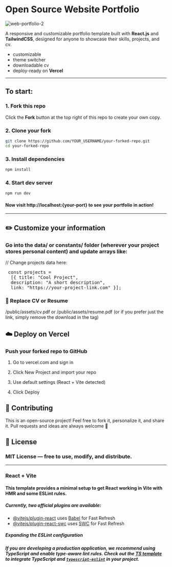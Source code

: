 # Open Source Website Portfolio

![web-portfolio-2](https://github.com/user-attachments/assets/5302f62a-a5f6-4aa3-a008-55f525175433)


A responsive and customizable portfolio template built with **React.js** and **TailwindCSS**, designed for anyone to showcase their skills, projects, and cv.

- customizable  
- theme switcher  
- downloadable cv  
- deploy-ready on **Vercel**

---

## To start:

### 1. **Fork this repo**

Click the **Fork** button at the top right of this repo to create your own copy.

### 2. **Clone your fork**
```bash
git clone https://github.com/YOUR_USERNAME/your-forked-repo.git
cd your-forked-repo

```
### 3. **Install dependencies**
```bash
npm install
```
### 4. **Start dev server**
```bash
npm run dev
```
#### Now visit http://localhost:{your-port} to see your portfolio in action!

---

## ✏️ Customize your information
### Go into the data/ or constants/ folder (wherever your project stores personal content) and update arrays like:

// Change projects data here:
<pre lang="markdown"> const projects = 
  [{ title: "Cool Project", 
  description: "A short description", 
  link: "https://your-project-link.com" }]; 
</pre>


### 📄 Replace CV or Resume

/public/assets/cv.pdf
or
/public/assets/resume.pdf
(or if you prefer just the link, simply remove the download in the <a> tag)

## ☁️ Deploy on Vercel
### Push your forked repo to GitHub

1. Go to vercel.com and sign in

2. Click New Project and import your repo

3. Use default settings (React + Vite detected)

4. Click Deploy


## 🤝 Contributing
This is an open-source project!
Feel free to fork it, personalize it, and share it.
Pull requests and ideas are always welcome 💛

## 📄 License
### MIT License — free to use, modify, and distribute.


---

### React + Vite

#### This template provides a minimal setup to get React working in Vite with HMR and some ESLint rules.

##### Currently, two official plugins are available:

- [@vitejs/plugin-react](https://github.com/vitejs/vite-plugin-react/blob/main/packages/plugin-react/README.md) uses [Babel](https://babeljs.io/) for Fast Refresh
- [@vitejs/plugin-react-swc](https://github.com/vitejs/vite-plugin-react-swc) uses [SWC](https://swc.rs/) for Fast Refresh

##### Expanding the ESLint configuration

##### If you are developing a production application, we recommend using TypeScript and enable type-aware lint rules. Check out the [TS template](https://github.com/vitejs/vite/tree/main/packages/create-vite/template-react-ts) to integrate TypeScript and [`typescript-eslint`](https://typescript-eslint.io) in your project.
